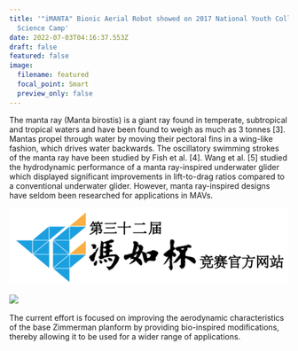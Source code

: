 ```yaml
---
title: '"iMANTA" Bionic Aerial Robot showed on 2017 National Youth College
  Science Camp'
date: 2022-07-03T04:16:37.553Z
draft: false
featured: false
image:
  filename: featured
  focal_point: Smart
  preview_only: false
---
```

The manta ray (Manta birostis) is a giant ray found in temperate, subtropical and tropical waters and have been found to weigh as much as 3 tonnes \[3]. Mantas propel through water by moving their pectoral fins in a wing-like fashion, which drives water backwards. The oscillatory swimming strokes of the manta ray have been studied by Fish et al. \[4]. Wang et al. \[5] studied the hydrodynamic performance of a manta ray-inspired underwater glider which displayed significant improvements in lift-to-drag ratios compared to a conventional underwater glider. However, manta ray-inspired designs have seldom been researched for applications in MAVs.

![](32logo.png "Manta ray-inspired design")

[![](https://res.cloudinary.com/marcomontalbano/image/upload/v1681178509/video_to_markdown/images/youtube--NtKbhTW6gGo-c05b58ac6eb4c4700831b2b3070cd403.jpg)](https://youtu.be/NtKbhTW6gGo "")


The current effort is focused on improving the aerodynamic characteristics of the base Zimmerman planform by providing bio-inspired modifications, thereby allowing it to be used for a wider range of applications.
